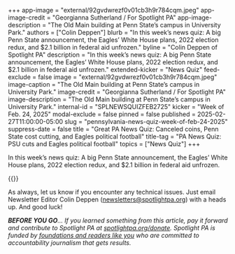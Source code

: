 +++
app-image = "external/92gvdwrezf0v01cb3h9r784cqm.jpeg"
app-image-credit = "Georgianna Sutherland / For Spotlight PA"
app-image-description = "The Old Main building at Penn State’s campus in University Park."
authors = ["Colin Deppen"]
blurb = "In this week’s news quiz: A big Penn State announcement, the Eagles’ White House plans, 2022 election redux, and $2.1 billion in federal aid unfrozen."
byline = "Colin Deppen of Spotlight PA"
description = "In this week’s news quiz: A big Penn State announcement, the Eagles’ White House plans, 2022 election redux, and $2.1 billion in federal aid unfrozen."
extended-kicker = "News Quiz"
feed-exclude = false
image = "external/92gvdwrezf0v01cb3h9r784cqm.jpeg"
image-caption = "The Old Main building at Penn State’s campus in University Park."
image-credit = "Georgianna Sutherland / For Spotlight PA"
image-description = "The Old Main building at Penn State’s campus in University Park."
internal-id = "SPLNEWSQUIZFEB2725"
kicker = "Week of Feb. 24, 2025"
modal-exclude = false
pinned = false
published = 2025-02-27T11:00:00-05:00
slug = "pennsylvania-news-quiz-week-of-feb-24-2025"
suppress-date = false
title = "Great PA News Quiz: Canceled coins, Penn State cost cutting, and Eagles political football"
title-tag = "PA News Quiz: PSU cuts and Eagles political football"
topics = ["News Quiz"]
+++

In this week’s news quiz: A big Penn State announcement, the Eagles’ White House plans, 2022 election redux, and $2.1 billion in federal aid unfrozen.

{{<typeform id="01JN1HX7VEKF7SE8134STCY2RD" >}}

As always, let us know if you encounter any technical issues. Just email Newsletter Editor Colin Deppen (newsletters@spotlightpa.org) with a heads up. And good luck!

<strong><em>BEFORE YOU GO</em></strong><em>… If you learned something from this article, pay it forward and contribute to Spotlight PA at </em><a href="http://spotlightpa.org/donate"><em>spotlightpa.org/donate</em></a><em>. Spotlight PA is funded by </em><a href="https://www.spotlightpa.org/support"><em>foundations and readers like you</em></a><em> who are committed to accountability journalism that gets results.</em>

